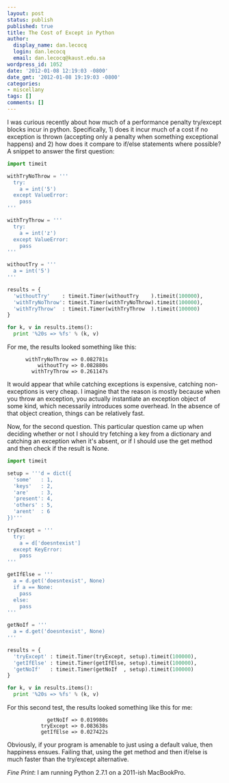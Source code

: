 ```yaml
---
layout: post
status: publish
published: true
title: The Cost of Except in Python
author:
  display_name: dan.lecocq
  login: dan.lecocq
  email: dan.lecocq@kaust.edu.sa
wordpress_id: 1052
date: '2012-01-08 12:19:03 -0800'
date_gmt: '2012-01-08 19:19:03 -0800'
categories:
- miscellany
tags: []
comments: []
---
```

I was curious recently about how much of a performance penalty try/except blocks incur in python. Specifically, 1) does it incur much of a cost if no exception is thrown (accepting only a penalty when something exceptional happens) and 2) how does it compare to if/else statements where possible? A snippet to answer the first question:

```python
import timeit

withTryNoThrow = '''
  try:
    a = int('5')
  except ValueError:
    pass
'''

withTryThrow = '''
  try:
    a = int('z')
  except ValueError:
    pass
'''

withoutTry = '''
  a = int('5')
'''

results = {
  'withoutTry'    : timeit.Timer(withoutTry    ).timeit(100000),
  'withTryNoThrow': timeit.Timer(withTryNoThrow).timeit(100000),
  'withTryThrow'  : timeit.Timer(withTryThrow  ).timeit(100000)
}

for k, v in results.items():
  print '%20s => %fs' % (k, v)
```

For me, the results looked something like this:

```
      withTryNoThrow => 0.082781s
          withoutTry => 0.082880s
        withTryThrow => 0.261147s
```

It would appear that while catching exceptions is expensive, catching non-exceptions is very cheap. I imagine that the reason is mostly because when you throw an exception, you actually instantiate an exception object of some kind, which necessarily introduces some overhead. In the absence of that object creation, things can be relatively fast.

Now, for the second question. This particular question came up when deciding whether or not I should try fetching a key from a dictionary and catching an exception when it's absent, or if I should use the get method and then check if the result is None.

```python
import timeit

setup = '''d = dict({
  'some'   : 1,
  'keys'   : 2,
  'are'    : 3,
  'present': 4,
  'others' : 5,
  'arent'  : 6
})'''

tryExcept = '''
  try:
    a = d['doesntexist']
  except KeyError:
    pass
'''

getIfElse = '''
  a = d.get('doesntexist', None)
  if a == None:
    pass
  else:
    pass
'''

getNoIf = '''
  a = d.get('doesntexist', None)
'''

results = {
  'tryExcept' : timeit.Timer(tryExcept, setup).timeit(100000),
  'getIfElse' : timeit.Timer(getIfElse, setup).timeit(100000),
  'getNoIf'   : timeit.Timer(getNoIf  , setup).timeit(100000)
}

for k, v in results.items():
  print '%20s => %fs' % (k, v)
```

For this second test, the results looked something like this for me:

```
             getNoIf => 0.019980s
           tryExcept => 0.083638s
           getIfElse => 0.027422s
```

Obviously, if your program is amenable to just using a default value, then happiness ensues. Failing that, using the get method and then if/else is much faster than the try/except alternative.

_Fine Print_: I am running Python 2.7.1 on a 2011-ish MacBookPro.
